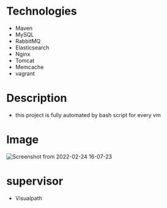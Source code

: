 
# Technologies 
- Maven
- MySQL
- RabbitMQ
- Elasticsearch
- Nginx
- Tomcat
- Memcache
- vagrant
# Description
- this project is fully automated by bash script for every vm

# Image
![Screenshot from 2022-02-24 16-07-23](https://user-images.githubusercontent.com/66924041/155539426-2d57cc0e-9c07-4f68-bb5e-5c8abc457757.png)

# supervisor
- Visualpath
